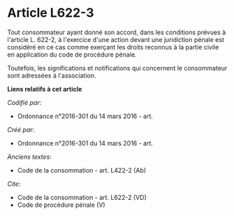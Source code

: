 # Article L622-3

Tout consommateur ayant donné son accord, dans les conditions prévues à l'article L. 622-2, à l'exercice d'une action devant
une juridiction pénale est considéré en ce cas comme exerçant les droits reconnus à la partie civile en application du code
de procédure pénale. 

Toutefois, les significations et notifications qui concernent le consommateur sont adressées à l'association.

**Liens relatifs à cet article**

_Codifié par_:

  - Ordonnance n°2016-301 du 14 mars 2016 - art.

_Créé par_:

  - Ordonnance n°2016-301 du 14 mars 2016 - art.

_Anciens textes_:

  - Code de la consommation - art. L422-2 (Ab)

_Cite_:

  - Code de la consommation - art. L622-2 (VD)
  - Code de procédure pénale (V)
